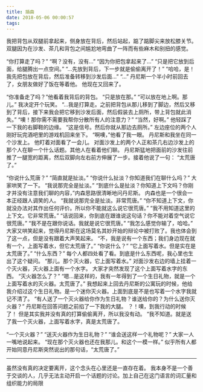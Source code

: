 ```yaml
---
title: 插曲
date: 2018-05-06 00:00:57
tags:
---
```


我把背包从双腿前拿起来，侧身放在背后，然后站起，踮了踮脚尖来放松膝关节。
双腿因为在沙发、茶几和背包之间尴尬地弯曲了一阵而有些麻木和别扭的感觉。

“你打算走了吗？”
“啊？没有，没有…”
“因为你把包拿起来了…”
“只是把它放到后面，给腿腾出一点空间。”
“…先放到背后，下一步就是偷偷离开了！”
“哈哈，是！我先把包放在背后，然后准备转移到沙发后面…”
“…”
丹尼斯一个半小时前回去了，女朋友做好了饭在等着他。
他现在又回来了。

“你准备走了吗？”他看着我背后的背包。
“只是放在那。”
“可以放在地上啊。那儿。”
我决定开个玩笑。
“…我是打算走。之前把背包从那儿移到了脚边，然后又移到了背后，接下来我会把它移到沙发后面，然后假装去上厕所，带上背包就此消失。”
“噢！那你需不需要我帮你分散所有人的注意力？”
“当然，好啊。”
他轻踩了一下我的右脚鞋的边缘。
“这是信号。然后你就从那边去厕所。”
左边座位的两个人刚好玩完酒吧里的游戏机回来坐下。
“啊噢，”他看了我一眼。
丹尼斯和我坐在同一个沙发上。
他盯着对面看了一会儿。
对面沙发上的两个人正和茶几右边沙发上的那个人在聊一个什么话题。其他人在看着他们聊。
丹尼斯猛地把面前的沙发往前推了一腿宽的距离，然后双脚向左右前方伸展了一步。接着他说了一句：
“太荒唐了。”

“你说什么荒唐？”
“简直就是扯淡。”
“你说什么扯淡？你知道我们在聊什么吗？”
大家哄笑了一下。
“我说那完全是扯淡。”
“到底什么是扯淡？你知道上下文吗？你刚才并没有注意我们聊的内容，”内森思路很清晰地问丹尼斯。
内森也是一个很会一本正经跟人调笑的人。
“我就说那完全是扯淡。非常荒唐。”
“你不知道上下文，你就没办法对其作出任何评价。所以你不能就这么说它很荒唐。”
“我不用知道这里的上下文。它非常荒唐。”
“话说回来，你到底在跟谁说这句话？你不能对着空气说它很荒唐。”
“我不是在跟你说话。我就是说它很荒唐。”
“我怎么感觉你输了，哈哈。”
大家又哄笑起来，觉得丹尼斯在这场莫名其妙开始的辩论中被打败了。我也体会到了这一点，但是没有跟着大声笑起来。
“不，我是说有一个东西；我们身边现在就有一个，上面写着水，但它太荒唐了。”
“你说什么？”
“它上面写着水。但是实在是太荒唐了。”
“什么东西？”
每个人都四处看了看。到底是什么东西呢，我心里也生出了这个疑问。
“那儿。那个灭火器，它上面写着水。”
对面沙发右边的墙上挂着一个灭火器，灭火器上面有一个水字。
大家才突然发现了这个上面写着水字的东西。
“灭火器怎么了？”
“嗯…是这样的，我有一年得到了一个生日礼物，就是一个上面写着水的灭火器。太荒唐了。”
我想起来上回去丹尼斯的公寓玩的时候，他给我介绍过这个生日礼物。是一个迷你灭火器。上面到底是不是也写着一个水字我就记不清了。
“有人送了一个灭火器给你作为生日礼物？谁送给你的？为什么送你灭火器？”
丹尼斯在回答问题之前掐了一下我的大腿。
？！噢，到我行动的时候了！
但是其实我并没有真的打算偷偷离开，所以我没有动。
“我不知道。就是送了我一个灭火器，上面写着水字，真是太荒唐了。

“一个灭火器？”
“送灭火器作为生日礼物？”
“谁会送这样一个礼物呢？”
大家一人一嘴地说起来。
“现在那个灭火器也还在我那儿。和这个一模一样。”
似乎所有人都开始同意丹尼斯突然说出的那句话，“太荒唐了。”

-----

虽然没有真的决定要离开，这个念头在心里还是一直存在着。
我本身不是一个善于交谈的人，几乎无法主动开启一个话题的讨论。加上自己在这门语言的词汇量和组织能力的局限